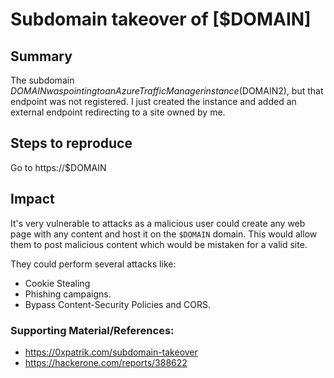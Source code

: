 
# Subdomain takeover of [$DOMAIN]

## Summary

The subdomain $DOMAIN was pointing to an Azure Traffic Manager instance ($DOMAIN2), but that endpoint was not registered. I just created the instance and added an external endpoint redirecting to a site owned by me. 

## Steps to reproduce

Go to https://$DOMAIN


## Impact

It's very vulnerable to attacks as a malicious user could create any web page with any content and host it on the `$DOMAIN` domain. This would allow them to post malicious content which would be mistaken for a valid site. 

They could perform several attacks like:
 - Cookie Stealing
 - Phishing campaigns. 
 - Bypass Content-Security Policies and CORS.
 

### Supporting Material/References:

 - https://0xpatrik.com/subdomain-takeover
 - https://hackerone.com/reports/388622

